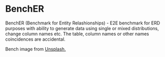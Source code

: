 # BenchER
BenchER (Benchmark for Entity Relashionships) - E2E benchmark for ERD purposes with ability to generate data using single or mixed distributions,
change column names etc.
The table, column names or other names coincidences are accidental.


Bench image from [Unsplash.](https://unsplash.com/)
